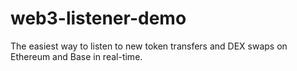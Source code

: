 # web3-listener-demo
The easiest way to listen to new token transfers and DEX swaps on Ethereum and Base in real-time.
